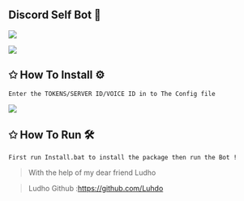 ## Discord Self Bot 🤖



<p align="left">
  <img src="https://cdn.discordapp.com/attachments/980527460514930789/983585328654856242/unknown.png">
<p align="left">
  <img src="https://cdn.discordapp.com/attachments/980527460514930789/983439978493272114/unknown.png">
  <p >

## ✩ How To Install ⚙️
```
Enter the TOKENS/SERVER ID/VOICE ID in to The Config file
```
<p align="left">
  <img src="https://cdn.discordapp.com/attachments/980527460514930789/983586706714394654/unknown.png">
  <p >

## ✩ How To Run 🛠️
```
First run Install.bat to install the package then run the Bot !
```
> With the help of my dear friend Ludho 

> Ludho Github :https://github.com/Luhdo
